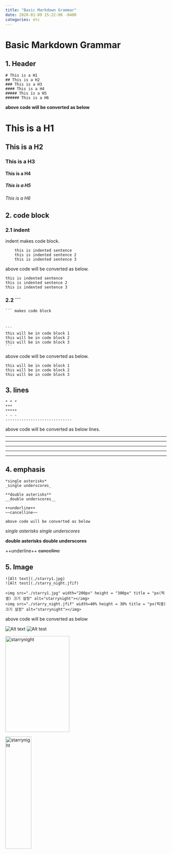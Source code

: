 ```yaml
---
title: "Basic Markdown Grammar"
date: 2020-01-09 15:22:00 -0400
categories: etc
---
```



Basic Markdown Grammar
===
## 1. Header

    # This is a H1
    ## This is a H2
    ### This is a H3
    #### This is a H4
    ##### This is a H5
    ###### This is a H6

**above code will be converted as below**


# This is a H1
## This is a H2
### This is a H3
#### This is a H4
##### This is a H5
###### This is a H6

## 2. code block
### 2.1 indent
indent makes code block.
```
    this is indented sentence
    this is indented sentence 2
    this is indented sentence 3
```
above code will be converted as below.  

    this is indented sentence
    this is indented sentence 2
    this is indented sentence 3


### 2.2 ```

    ``` makes code block

``` ```


    ```
    this will be in code block 1  
    this will be in code block 2  
    this will be in code block 3  
    ```


above code will be converted as below.  

``` 
this will be in code block 1  
this will be in code block 2  
this will be in code block 3 
```

## 3. lines
    * * *
    ***
    *****
    - - -
    -----------------------------

above code will be converted as below lines.

* * *
***
*****
- - -
-----------------------------

## 4. emphasis

    *single asterisks*
    _single underscores_  

    **double asterisks**
    __double underscores__  

    ++underline++
    ~~cancelline~~
    
  

```
above code will be converted as below
```

*single asterisks*
_single underscores_  

**double asterisks**
__double underscores__  

++underline++
~~cancelline~~


## 5. Image

    ![Alt text](./starry1.jpg)
    ![Alt test](./starry_night.jfif)

    <img src="./starry1.jpg" width="200px" height = "300px" title = "px(픽셀) 크기 설정" alt="starrynight"></img>
    <img src="./starry_night.jfif" width=40% height = 30% title = "px(픽셀) 크기 설정" alt="starrynight"></img>

above code will be converted as below

![Alt text](./starry1.jpg)
![Alt test](./starry_night.jfif)

<img src="./starry1.jpg" width="200px" height = "300px" title = "px(픽셀) 크기 설정" alt="starrynight"></img>


<img src="./starry_night.jfif" width=40% height = 30% title = "px(픽셀) 크기 설정" alt="starrynight"></img>